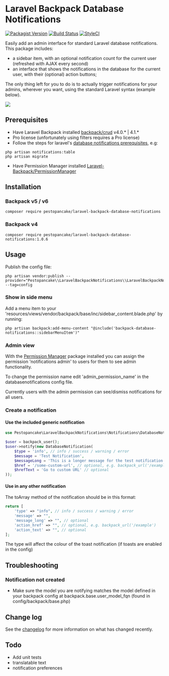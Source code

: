 # Laravel Backpack Database Notifications

[![Packagist Version](https://img.shields.io/packagist/v/pestopancake/laravel-backpack-database-notifications)](https://packagist.org/packages/pestopancake/laravel-backpack-database-notifications) [![Build Status](https://app.travis-ci.com/pestopancake/laravel-backpack-database-notifications.svg?branch=main)](https://app.travis-ci.com/pestopancake/laravel-backpack-database-notifications) [![StyleCI](https://github.styleci.io/repos/333218543/shield?branch=main)](https://github.styleci.io/repos/333218543?branch=main)

Easily add an admin interface for standard Laravel database notifications. This package includes:
- a sidebar item, with an optional notification count for the current user (refreshed with AJAX every second)
- an interface that shows the notifications in the database for the current user, with their (optional) action buttons;

The only thing left for you to do is to actually trigger notifications for your admins, wherever you want, using the standard Laravel syntax (example below).

![](https://raw.githubusercontent.com/pestopancake/laravel-backpack-database-notifications/main/preview.gif) 

## Prerequisites

 - Have Laravel Backpack installed [backpack/crud](https://github.com/Laravel-Backpack/CRUD) v4.0.* | 4.1.*
 - Pro license (unfortunately using filters requires a Pro license)
 - Follow the steps for laravel's [database notifications prerequisites](https://laravel.com/docs/8.x/notifications#database-notifications), e.g: 

<!-- x -->

    php artisan notifications:table
    php artisan migrate
 
 - Have Permission Manager installed [Laravel-Backpack/PermissionManager](https://github.com/Laravel-Backpack/PermissionManager)

## Installation

### Backpack v5 / v6

    composer require pestopancake/laravel-backpack-database-notifications

### Backpack v4
    
    composer require pestopancake/laravel-backpack-database-notifications:1.0.6

## Usage

Publish the config file:

    php artisan vendor:publish --provider="Pestopancake\\LaravelBackpackNotifications\\LaravelBackpackNotificationsServiceProvider" --tag=config

### Show in side menu

Add a menu item to your 'resources/views/vendor/backpack/base/inc/sidebar_content.blade.php' by running:

    php artisan backpack:add-menu-content "@include('backpack-database-notifications::sidebarMenuItem')"

### Admin view

With the [Permission Manager](https://github.com/Laravel-Backpack/PermissionManager) package installed you can assign the permission 'notifications admin' to users for them to see admin functionality.

To change the permission name edit 'admin_permission_name' in the databasenotifications config file.

Currently users with the admin permission can see/dismiss notifications for all users.

### Create a notification

#### Use the included generic notification

```php
use Pestopancake\LaravelBackpackNotifications\Notifications\DatabaseNotification;

$user = backpack_user();
$user->notify(new DatabaseNotification(
    $type = 'info', // info / success / warning / error
    $message = 'Test Notification',
    $messageLong = 'This is a longer message for the test notification '.rand(1, 99999), // optional
    $href = '/some-custom-url', // optional, e.g. backpack_url('/example')
    $hrefText = 'Go to custom URL' // optional
));
```

#### Use in any other notification

The toArray method of the notification should be in this format:

```php
return [
    'type' => "info", // info / success / warning / error
    'message' => "",
    'message_long' => "", // optional
    'action_href' => "", // optional, e.g. backpack_url('/example')
    'action_text' => "", // optional
];
```

The type will affect the colour of the toast notification (if toasts are enabled in the config)

## Troubleshooting

### Notification not created

 - Make sure the model you are notifying matches the model defined in your backpack config at backpack.base.user_model_fqn (found in config/backpack/base.php)

## Change log

See the [changelog](/pestopancake/laravel-backpack-database-notifications/blob/main/changelog.md) for more information on what has changed recently.


## Todo

 - Add unit tests
 - translatable text
 - notification preferences
